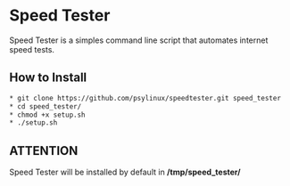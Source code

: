 # Speed Tester
Speed Tester is a simples command line script that automates internet speed tests.

## How to Install
```bash
* git clone https://github.com/psylinux/speedtester.git speed_tester
* cd speed_tester/
* chmod +x setup.sh
* ./setup.sh
```

## ATTENTION
Speed Tester will be installed by default in **/tmp/speed_tester/**
